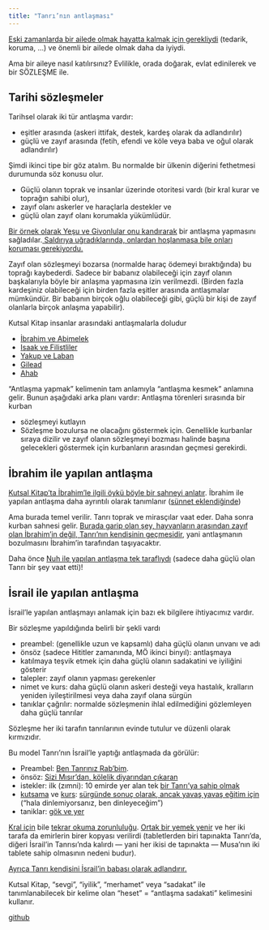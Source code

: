 ```yaml
---
title: "Tanrı’nın antlaşması"
---
```



[Eski zamanlarda bir ailede olmak hayatta kalmak için gerekliydi](../../../background/israel/expl/the-role-of-family-in-the-bible/index.html) (tedarik, koruma, …) ve önemli bir ailede olmak daha da iyiydi.

Ama bir aileye nasıl katılırsınız? Evlilikle, orada doğarak, evlat edinilerek ve bir SÖZLEŞME ile.


## Tarihi sözleşmeler

<a name="909f"></a>
Tarihsel olarak iki tür antlaşma vardır:

- eşitler arasında (askeri ittifak, destek, kardeş olarak da adlandırılır)
- güçlü ve zayıf arasında (fetih, efendi ve köle veya baba ve oğul olarak adlandırılır)


Şimdi ikinci tipe bir göz atalım. Bu normalde bir ülkenin diğerini fethetmesi durumunda söz konusu olur.

- Güçlü olanın toprak ve insanlar üzerinde otoritesi vardı (bir kral kurar ve toprağın sahibi olur),
- zayıf olanı askerler ve haraçlarla destekler ve
- güçlü olan zayıf olanı korumakla yükümlüdür.


[Bir örnek olarak Yeşu ve Givonlular onu kandırarak](https://www.bibleserver.com/TR/Ye%C5%9Fu9) bir antlaşma yapmasını sağladılar.[ Saldırıya uğradıklarında, onlardan hoşlanmasa bile onları koruması gerekiyordu.](https://www.bibleserver.com/TR/Ye%C5%9Fu10%3A1-14)

Zayıf olan sözleşmeyi bozarsa (normalde haraç ödemeyi bıraktığında) bu toprağı kaybederdi. Sadece bir babanız olabileceği için zayıf olanın başkalarıyla böyle bir anlaşma yapmasına izin verilmezdi. (Birden fazla kardeşiniz olabileceği için birden fazla eşitler arasında antlaşmalar mümkündür. Bir babanın birçok oğlu olabileceği gibi, güçlü bir kişi de zayıf olanlarla birçok anlaşma yapabilir).

Kutsal Kitap insanlar arasındaki antlaşmalarla doludur

- [İbrahim ve Abimelek](https://www.bibleserver.com/TR/Yarat%C4%B1l%C4%B1%C5%9F21%3A22-32)
- [Isaak ve Filistliler](https://www.bibleserver.com/TR/Yarat%C4%B1l%C4%B1%C5%9F26%3A12-33)
- [Yakup ve Laban](https://www.bibleserver.com/TR/Yarat%C4%B1l%C4%B1%C5%9F31%3A22-54)
- [Gilead](https://www.bibleserver.com/TR/1.Samuel11%3A1-11)
- [Ahab](https://www.bibleserver.com/TR/1.Krallar20%3A1-34)


“Antlaşma yapmak” kelimenin tam anlamıyla “antlaşma kesmek” anlamına gelir. Bunun aşağıdaki arka planı vardır: Antlaşma törenleri sırasında bir kurban

- sözleşmeyi kutlayın
- Sözleşme bozulursa ne olacağını göstermek için. Genellikle kurbanlar sıraya dizilir ve zayıf olanın sözleşmeyi bozması halinde başına gelecekleri göstermek için kurbanların arasından geçmesi gerekirdi.



## İbrahim ile yapılan antlaşma

<a name="908c"></a>
[Kutsal Kitap’ta İbrahim’le ilgili öykü böyle bir sahneyi anlatır](https://www.bibleserver.com/TR/Yarat%C4%B1l%C4%B1%C5%9F15). İbrahim ile yapılan antlaşma daha ayrıntılı olarak tanımlanır ([sünnet eklendiğinde](https://www.bibleserver.com/TR/Yarat%C4%B1l%C4%B1%C5%9F17))

Ama burada temel verilir. Tanrı toprak ve mirasçılar vaat eder. Daha sonra kurban sahnesi gelir. [Burada garip olan şey, hayvanların arasından zayıf olan İbrahim’in değil, Tanrı’nın kendisinin geçmesidir](https://www.bibleserver.com/TR/Yarat%C4%B1l%C4%B1%C5%9F15%3A17), yani antlaşmanın bozulmasını İbrahim’in tarafından taşıyacaktır.

Daha önce [Nuh ile yapılan antlaşma tek taraflıydı](https://www.bibleserver.com/TR/Yarat%C4%B1l%C4%B1%C5%9F9%3A8-17) (sadece daha güçlü olan Tanrı bir şey vaat etti)!


## İsrail ile yapılan antlaşma

<a name="aec8"></a>
İsrail’le yapılan antlaşmayı anlamak için bazı ek bilgilere ihtiyacımız vardır.

Bir sözleşme yapıldığında belirli bir şekli vardı

- preambel: (genellikle uzun ve kapsamlı) daha güçlü olanın unvanı ve adı
- önsöz (sadece Hititler zamanında, MÖ ikinci binyıl): antlaşmaya
- katılmaya teşvik etmek için daha güçlü olanın sadakatini ve iyiliğini gösterir
- talepler: zayıf olanın yapması gerekenler
- nimet ve kurs: daha güçlü olanın askeri desteği veya hastalık, kralların yeniden iyileştirilmesi veya daha zayıf olana sürgün
- tanıklar çağrılır: normalde sözleşmenin ihlal edilmediğini gözlemleyen daha güçlü tanrılar


Sözleşme her iki tarafın tanrılarının evinde tutulur ve düzenli olarak kırmızıdır.

Bu model Tanrı’nın İsrail’le yaptığı antlaşmada da görülür:

- Preambel: [Ben Tanrınız Rab’bim](https://www.bibleserver.com/TR/M%C4%B1s%C4%B1rdan%20%C3%87%C4%B1k%C4%B1%C5%9F20%3A2).
- önsöz: [Sizi Mısır’dan, kölelik diyarından çıkaran](https://www.bibleserver.com/TR/M%C4%B1s%C4%B1rdan%20%C3%87%C4%B1k%C4%B1%C5%9F20%3A2)
- istekler: ilk (zımni): 10 emirde yer alan tek [bir Tanrı’ya sahip olmak](https://www.bibleserver.com/TR/M%C4%B1s%C4%B1rdan%20%C3%87%C4%B1k%C4%B1%C5%9F20%3A3-6)
- [kutsama](https://www.bibleserver.com/TR/Yasan%C4%B1n%20Tekrar%C4%B128%3A1-14) ve [kurs](https://www.bibleserver.com/TR/Yasan%C4%B1n%20Tekrar%C4%B128%3A15-68): [sürgünde sonuç olarak, ancak yavaş yavaş eğitim için ](https://www.bibleserver.com/TR/Levililer26%3A1-46)(“hala dinlemiyorsanız, ben dinleyeceğim”)
- taniklar: [gök ve yer](https://www.bibleserver.com/TR/Yasan%C4%B1n%20Tekrar%C4%B130%3A19)


[Kral için](https://www.bibleserver.com/TR/Yasan%C4%B1n%20Tekrar%C4%B117%3A18-19) bile [tekrar okuma zorunluluğu](https://www.bibleserver.com/TR/Yasan%C4%B1n%20Tekrar%C4%B131%3A9-13). [Ortak bir yemek yenir](https://www.bibleserver.com/TR/M%C4%B1s%C4%B1rdan%20%C3%87%C4%B1k%C4%B1%C5%9F24%3A1-12) ve her iki tarafa da emirlerin birer kopyası verilirdi (tabletlerden biri tapınakta Tanrı’da, diğeri İsrail’in Tanrısı’nda kalırdı — yani her ikisi de tapınakta — Musa’nın iki tablete sahip olmasının nedeni budur).

[Ayrıca Tanrı kendisini İsrail’in babası olarak adlandırır.](https://www.bibleserver.com/TR/M%C4%B1s%C4%B1rdan%20%C3%87%C4%B1k%C4%B1%C5%9F3%3A6)

Kutsal Kitap, “sevgi”, “iyilik”, “merhamet” veya “sadakat” ile tanımlanabilecek bir kelime olan “heset” = “antlaşma sadakati” kelimesini kullanır.






[github](https://github.com/revelation-today/revelation-today/blob/main/exampleSite/content/docs/background/israel/expl/gods-covenant.tr.md)
